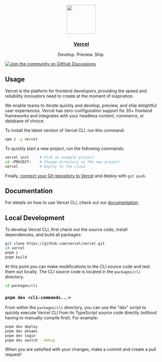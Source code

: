 <p align="center">
  <a href="https://vercel.com">
    <img src="https://assets.vercel.com/image/upload/v1588805858/repositories/vercel/logo.png" height="96">
    <h3 align="center">Vercel</h3>
  </a>
  <p align="center">Develop. Preview. Ship.</p>
</p>

[![Join the community on GitHub Discussions](https://badgen.net/badge/join%20the%20discussion/on%20github/black?icon=github)](https://github.com/vercel/vercel/discussions)

## Usage

Vercel is the platform for frontend developers, providing the speed and reliability innovators need to create at the moment of inspiration.

We enable teams to iterate quickly and develop, preview, and ship delightful user experiences. Vercel has zero-configuration support for 35+ frontend frameworks and integrates with your headless content, commerce, or database of choice.

To install the latest version of Vercel CLI, run this command:

```bash
npm i -g vercel
```

To quickly start a new project, run the following commands:

```bash
vercel init     # Pick an example project
cd <PROJECT>    # Change directory to the new project
vercel          # Deploy to the cloud
```

Finally, [connect your Git repository to Vercel](https://vercel.com/docs/git) and deploy with `git push`.

## Documentation

For details on how to use Vercel CLI, check out our [documentation](https://vercel.com/docs/cli).

## Local Development

To develop Vercel CLI, first check out the source code, install dependencies, and build all packages:

```bash
git clone https://github.com/vercel/vercel.git
cd vercel
pnpm i
pnpm build
```

At this point you can make modifications to the CLI source code and test them out locally. The CLI source code is located in the `packages/cli` directory.

```bash
cd packages/cli
```

### `pnpm dev <cli-commands...>`

From within the `packages/cli` directory, you can use the "dev" script to quickly execute Vercel CLI from its TypeScript source code directly (without having to manually compile first). For example:

```bash
pnpm dev deploy
pnpm dev whoami
pnpm dev login
pnpm dev switch --debug
```

When you are satisfied with your changes, make a commit and create a pull request!
